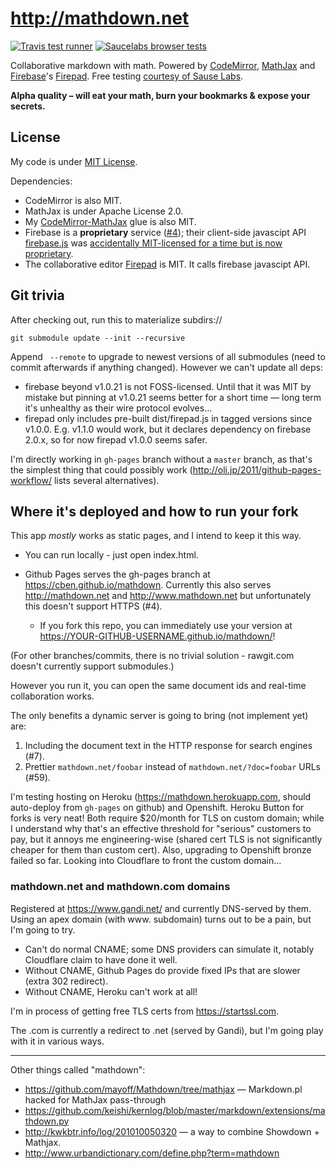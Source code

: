 http://mathdown.net
===================

[![Travis test runner](https://img.shields.io/travis/cben/mathdown.svg?label=test)](https://travis-ci.org/cben/mathdown/branches)
[![Saucelabs browser tests](https://saucelabs.com/browser-matrix/mathdown.svg)](https://saucelabs.com/users/mathdown/tests)

Collaborative markdown with math.
Powered by [CodeMirror][], [MathJax][] and [Firebase][]'s [Firepad][].
Free testing [courtesy of Sause Labs](https://saucelabs.com/opensauce).

[CodeMirror]: http://codemirror.net
[MathJax]: http://mathjax.org
[Firebase]: http://firebase.com
[Firepad]: http://firepad.io
[CodeMirror-MathJax]: http://github.com/cben/CodeMirror-MathJax
[firebase.js]: https://github.com/firebase/firebase-bower

**Alpha quality – will eat your math, burn your bookmarks & expose your secrets.**

## License

My code is under [MIT License](LICENSE).

Dependencies:

  * CodeMirror is also MIT.
  * MathJax is under Apache License 2.0.
  * My [CodeMirror-MathJax][] glue is also MIT.
  * Firebase is a **proprietary** service ([#4](https://github.com/cben/mathdown/issues/4)); their client-side javascipt API [firebase.js][] was [accidentally MIT-licensed for a time but is now proprietary](https://groups.google.com/forum/#!topic/firebase-talk/pAklVV3Whw8).
  * The collaborative editor [Firepad] is MIT.  It calls firebase javascipt API.

## Git trivia

After checking out, run this to materialize subdirs://

    git submodule update --init --recursive

Append ` --remote` to upgrade to newest versions of all submodules (need to commit afterwards if anything changed).  However we can't update all deps:

  * firebase beyond v1.0.21 is not FOSS-licensed.  Until that it was MIT by mistake but pinning at v1.0.21
    seems better for a short time — long term it's unhealthy as their wire protocol evolves...
  * firepad only includes pre-built dist/firepad.js in tagged versions since v1.0.0.
    E.g. v1.1.0 would work, but it declares dependency on firebase 2.0.x, so for now firepad v1.0.0 seems safer.

I'm directly working in `gh-pages` branch without a `master` branch, as that's the simplest thing that could possibly work (http://oli.jp/2011/github-pages-workflow/ lists several alternatives).

## Where it's deployed and how to run your fork

This app *mostly* works as static pages, and I intend to keep it this way.

  * You can run locally - just open index.html.

  * Github Pages serves the gh-pages branch at https://cben.github.io/mathdown.
    Currently this also serves http://mathdown.net and http://www.mathdown.net but unfortunately this doesn't support HTTPS (#4).

      * If you fork this repo, you can immediately use your version at https://YOUR-GITHUB-USERNAME.github.io/mathdown/!

(For other branches/commits, there is no trivial solution - rawgit.com doesn't currently support submodules.)

However you run it, you can open the same document ids and real-time collaboration works.

The only benefits a dynamic server is going to bring (not implement yet) are:

 1. Including the document text in the HTTP response for search engines (#7).
 2. Prettier `mathdown.net/foobar` instead of `mathdown.net/?doc=foobar` URLs (#59).

I'm testing hosting on Heroku (https://mathdown.herokuapp.com, should auto-deploy from `gh-pages` on github) and Openshift.
Heroku Button for forks is very neat!
Both require $20/month for TLS on custom domain; while I understand why that's an effective threshold for "serious" customers to pay, but it annoys me engineering-wise (shared cert TLS is not significantly cheaper for them than custom cert).  Also, upgrading to Openshift bronze failed so far.
Looking into Cloudflare to front the custom domain...

### mathdown.net and mathdown.com domains

Registered at https://www.gandi.net/ and currently DNS-served by them.
Using an apex domain (with www. subdomain) turns out to be a pain, but I'm going to try.

  - Can't do normal CNAME; some DNS providers can simulate it, notably Cloudflare claim to have done it well.
  - Without CNAME, Github Pages do provide fixed IPs that are slower (extra 302 redirect).
  - Without CNAME, Heroku can't work at all!

I'm in process of getting free TLS certs from https://startssl.com.

The .com is currently a redirect to .net (served by Gandi), but I'm going play with it in various ways.

----

Other things called "mathdown":

 * https://github.com/mayoff/Mathdown/tree/mathjax — Markdown.pl hacked for MathJax pass-through
 * https://github.com/keishi/kernlog/blob/master/markdown/extensions/mathdown.py
 * http://kwkbtr.info/log/201010050320 — a way to combine Showdown + Mathjax.
 * http://www.urbandictionary.com/define.php?term=mathdown
